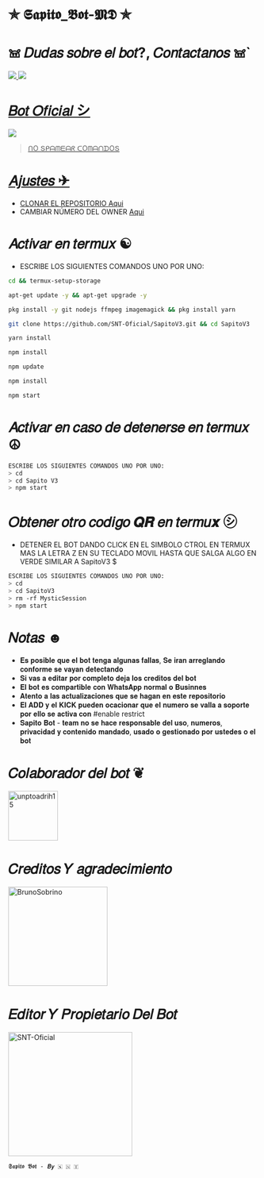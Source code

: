# ✯ 𝕾𝖆𝖕𝖎𝖙𝖔_𝕭𝖔𝖙-𝕸𝕯 ✯

# 𖠌 𝐷𝑢𝑑𝑎𝑠 𝑠𝑜𝑏𝑟𝑒 𝑒𝑙 𝑏𝑜𝑡?, 𝐶𝑜𝑛𝑡𝑎𝑐𝑡𝑎𝑛𝑜𝑠 𖠌`
<a href="http://wa.me/595983186566" target="blank"><img src="https://img.shields.io/badge/𝑺𝑵𝑻-25D366?style=for-the-badge&logo=whatsapp&logoColor=white" />
<a href="http://wa.me/420702012758" target="blank"><img src="https://img.shields.io/badge/𝑨𝒍𝒆𝒙𝒊𝒔 𝑾𝒊𝒕𝒉 𝑳𝒐𝒈𝒊𝒄-25D366?style=for-the-badge&logo=whatsapp&logoColor=white" />

# 𝐵𝑜𝑡 𝑂𝑓𝑖𝑐𝑖𝑎𝑙 シ︎

<a href="https://api.whatsapp.com/send/?phone=ᗩᑌᑎ ᑎO&text&type=phone_number&app_absent=0" target="blank"><img src="https://img.shields.io/badge/BOT-OFICIAL.1-25D366?style=for-the-badge&logo=whatsapp&logoColor=white" />

 > ᑎO Տᑭᗩᗰᗴᗩᖇ ᑕOᗰᗩᑎᗪOՏ


#  𝐴𝑗𝑢𝑠𝑡𝑒𝑠 ✈︎
- CLONAR EL REPOSITORIO [Aqui](https://github.com/SNT-Oficial/SapitoV3/fork)
- CAMBIAR NÚMERO DEL OWNER [Aqui](https://github.com/SNT-Oficial/SapitoV3/blob/master/config.js)

# 𝐴𝑐𝑡𝑖𝑣𝑎𝑟 𝑒𝑛 𝑡𝑒𝑟𝑚𝑢𝑥 ☯︎
- ESCRIBE LOS SIGUIENTES COMANDOS UNO POR UNO:
```bash
cd && termux-setup-storage
```

```bash
apt-get update -y && apt-get upgrade -y
```

```bash
pkg install -y git nodejs ffmpeg imagemagick && pkg install yarn
```

```bash
git clone https://github.com/SNT-Oficial/SapitoV3.git && cd SapitoV3
```

```bash
yarn install
```

```bash
npm install
```

```bash
npm update
```

```bash
npm install
```

```bash
npm start
```

# 𝐴𝑐𝑡𝑖𝑣𝑎𝑟 𝑒𝑛 𝑐𝑎𝑠𝑜 𝑑𝑒 𝑑𝑒𝑡𝑒𝑛𝑒𝑟𝑠𝑒 𝑒𝑛 𝑡𝑒𝑟𝑚𝑢𝑥 ☮︎
```bash
ESCRIBE LOS SIGUIENTES COMANDOS UNO POR UNO:
> cd 
> cd Sapito V3
> npm start
```

# 𝑂𝑏𝑡𝑒𝑛𝑒𝑟 𝑜𝑡𝑟𝑜 𝑐𝑜𝑑𝑖𝑔𝑜 𝑸𝑹 𝑒𝑛 𝑡𝑒𝑟𝑚𝑢𝒙 ㋛︎
- DETENER EL BOT DANDO CLICK EN EL SIMBOLO CTROL EN TERMUX MAS LA LETRA Z EN SU TECLADO MOVIL HASTA QUE SALGA ALGO EN VERDE SIMILAR A SapitoV3 $  
```bash
ESCRIBE LOS SIGUIENTES COMANDOS UNO POR UNO:
> cd 
> cd SapitoV3
> rm -rf MysticSession
> npm start
```



# 𝑁𝑜𝑡𝑎𝑠 ☻︎
- 𝐄𝐬 𝐩𝐨𝐬𝐢𝐛𝐥𝐞 𝐪𝐮𝐞 𝐞𝐥 𝐛𝐨𝐭 𝐭𝐞𝐧𝐠𝐚 𝐚𝐥𝐠𝐮𝐧𝐚𝐬 𝐟𝐚𝐥𝐥𝐚𝐬, 𝐒𝐞 𝐢𝐫𝐚𝐧 𝐚𝐫𝐫𝐞𝐠𝐥𝐚𝐧𝐝𝐨 𝐜𝐨𝐧𝐟𝐨𝐫𝐦𝐞 𝐬𝐞 𝐯𝐚𝐲𝐚𝐧 𝐝𝐞𝐭𝐞𝐜𝐭𝐚𝐧𝐝𝐨
- 𝐒𝐢 𝐯𝐚𝐬 𝐚 𝐞𝐝𝐢𝐭𝐚𝐫 𝐩𝐨𝐫 𝐜𝐨𝐦𝐩𝐥𝐞𝐭𝐨 𝐝𝐞𝐣𝐚 𝐥𝐨𝐬 𝐜𝐫𝐞𝐝𝐢𝐭𝐨𝐬 𝐝𝐞𝐥 𝐛𝐨𝐭
- 𝐄𝐥 𝐛𝐨𝐭 𝐞𝐬 𝐜𝐨𝐦𝐩𝐚𝐫𝐭𝐢𝐛𝐥𝐞 𝐜𝐨𝐧 𝐖𝐡𝐚𝐭𝐬𝐀𝐩𝐩 𝐧𝐨𝐫𝐦𝐚𝐥 𝐨 𝐁𝐮𝐬𝐢𝐧𝐧𝐞𝐬
- 𝐀𝐭𝐞𝐧𝐭𝐨 𝐚 𝐥𝐚𝐬 𝐚𝐜𝐭𝐮𝐚𝐥𝐢𝐳𝐚𝐜𝐢𝐨𝐧𝐞𝐬 𝐪𝐮𝐞 𝐬𝐞 𝐡𝐚𝐠𝐚𝐧 𝐞𝐧 𝐞𝐬𝐭𝐞 𝐫𝐞𝐩𝐨𝐬𝐢𝐭𝐨𝐫𝐢𝐨
- 𝐄𝐥 𝐀𝐃𝐃 𝐲 𝐞𝐥 𝐊𝐈𝐂𝐊 𝐩𝐮𝐞𝐝𝐞𝐧 𝐨𝐜𝐚𝐜𝐢𝐨𝐧𝐚𝐫 𝐪𝐮𝐞 𝐞𝐥 𝐧𝐮𝐦𝐞𝐫𝐨 𝐬𝐞 𝐯𝐚𝐥𝐥𝐚 𝐚 𝐬𝐨𝐩𝐨𝐫𝐭𝐞 𝐩𝐨𝐫 𝐞𝐥𝐥𝐨 𝐬𝐞 𝐚𝐜𝐭𝐢𝐯𝐚 𝐜𝐨𝐧 #enable restrict 
- 𝐒𝐚𝐩𝐢𝐭𝐨 𝐁𝐨𝐭 - 𝐭𝐞𝐚𝐦 𝐧𝐨 𝐬𝐞 𝐡𝐚𝐜𝐞 𝐫𝐞𝐬𝐩𝐨𝐧𝐬𝐚𝐛𝐥𝐞 𝐝𝐞𝐥 𝐮𝐬𝐨, 𝐧𝐮𝐦𝐞𝐫𝐨𝐬, 𝐩𝐫𝐢𝐯𝐚𝐜𝐢𝐝𝐚𝐝 𝐲 𝐜𝐨𝐧𝐭𝐞𝐧𝐢𝐝𝐨 𝐦𝐚𝐧𝐝𝐚𝐝𝐨, 𝐮𝐬𝐚𝐝𝐨 𝐨 𝐠𝐞𝐬𝐭𝐢𝐨𝐧𝐚𝐝𝐨 𝐩𝐨𝐫 𝐮𝐬𝐭𝐞𝐝𝐞𝐬 𝐨 𝐞𝐥 𝐛𝐨𝐭

# 𝐶𝑜𝑙𝑎𝑏𝑜𝑟𝑎𝑑𝑜𝑟 𝑑𝑒𝑙 𝑏𝑜𝑡 ❦︎
<a href="https://github.com/unptoadrih15"><img src="https://github.com/unptoadrih15.png" width="100" height="100" alt="unptoadrih15"/></a>

# 𝐶𝑟𝑒𝑑𝑖𝑡𝑜𝑠 𝑌 𝑎𝑔𝑟𝑎𝑑𝑒𝑐𝑖𝑚𝑖𝑒𝑛𝑡𝑜 
<a href="https://github.com/BrunoSobrino"><img src="https://github.com/BrunoSobrino.png" width="200" height="200" alt="BrunoSobrino"/></a>
# 𝐸𝑑𝑖𝑡𝑜𝑟 𝑌 𝑃𝑟𝑜𝑝𝑖𝑒𝑡𝑎𝑟𝑖𝑜 𝐷𝑒𝑙 𝐵𝑜𝑡
<a href="https://github.com/SNT-Oficial"><img src="https://github.com/SNT-Oficial.png" width="250" height="250" alt="SNT-Oficial"/></a>
  
`𝕾𝖆𝖕𝖎𝖙𝖔 𝕭𝖔𝖙 - 𝘽𝙮 🇸 🇳 🇹 `
